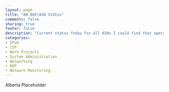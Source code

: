 ```yaml
---
layout: page
title: "AB BGP/ASN Status"
comments: false
sharing: true
footer: false
description: "Current status foday for all ASNs I could find that operate in Alberta, or are Alberta Companies."
categories:
- IPv6
- ISP
- Nerd Projects
- System Administration
- Networking
- BGP
- Network Monitoring
---
```

Alberta Placeholder
